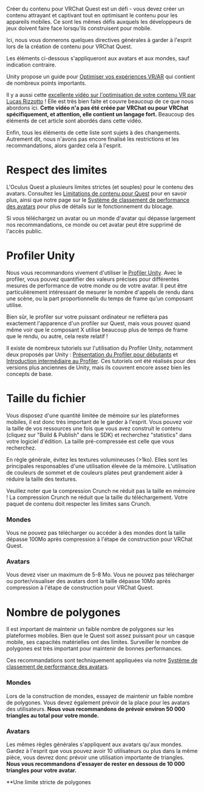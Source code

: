 

Créer du contenu pour VRChat Quest est un défi - vous devez créer un contenu attrayant et captivant tout en optimisant le contenu pour les appareils mobiles. Ce sont les mêmes défis auxquels les développeurs de jeux doivent faire face lorsqu'ils construisent pour mobile.

Ici, nous vous donnerons quelques directives générales à garder à l'esprit lors de la création de contenu pour VRChat Quest.

Les éléments ci-dessous s'appliqueront aux avatars et aux mondes, sauf indication contraire.

Unity propose un guide pour [Optimiser vos expériences VR/AR](https://learn.unity.com/tutorial/optimizing-your-vr-ar-experiences) qui contient de nombreux points importants.

Il y a aussi cette [excellente vidéo sur l'optimisation de votre contenu VR par Lucas Rizzotto](https://www.youtube.com/watch?v=w0n4fuC4fNU) ! Elle est très bien faite et couvre beaucoup de ce que nous abordons ici. **Cette vidéo n'a pas été créée par VRChat ou pour VRChat spécifiquement, et attention, elle contient un langage fort.** Beaucoup des éléments de cet article sont abordés dans cette vidéo.

Enfin, tous les éléments de cette liste sont sujets à des changements. Autrement dit, nous n'avons pas encore finalisé les restrictions et les recommandations, alors gardez cela à l'esprit.

# Respect des limites
L'Oculus Quest a plusieurs limites strictes (et souples) pour le contenu des avatars. Consultez les [Limitations de contenu pour Quest](/platforms/android/quest-content-limitations) pour en savoir plus, ainsi que notre page sur le [Système de classement de performance des avatars](/avatars/avatar-performance-ranking-system) pour plus de détails sur le fonctionnement du blocage.

Si vous téléchargez un avatar ou un monde d'avatar qui dépasse largement nos recommandations, ce monde ou cet avatar peut être supprimé de l'accès public.

# Profiler Unity
Nous vous recommandons vivement d'utiliser le [Profiler Unity](https://docs.unity3d.com/Manual/Profiler.html). Avec le profiler, vous pouvez quantifier des valeurs précises pour différentes mesures de performance de votre monde ou de votre avatar. Il peut être particulièrement intéressant de mesurer le nombre d'appels de rendu dans une scène, ou la part proportionnelle du temps de frame qu'un composant utilise.

Bien sûr, le profiler sur votre puissant ordinateur ne reflétera pas exactement l'apparence d'un profiler sur Quest, mais vous pouvez quand même voir que le composant X utilise beaucoup plus de temps de frame que le rendu, ou autre, cela reste relatif !

Il existe de nombreux tutoriels sur l'utilisation du Profiler Unity, notamment deux proposés par Unity : [Présentation du Profiler pour débutants](https://unity3d.com/learn/tutorials/topics/interface-essentials/profiler-overview-beginners) et [Introduction intermédiaire au Profiler](https://unity3d.com/learn/tutorials/topics/interface-essentials/introduction-profiler). Ces tutoriels ont été réalisés pour des versions plus anciennes de Unity, mais ils couvrent encore assez bien les concepts de base.

# Taille du fichier
Vous disposez d'une quantité limitée de mémoire sur les plateformes mobiles, il est donc très important de le garder à l'esprit. Vous pouvez voir la taille de vos ressources une fois que vous avez construit le contenu (cliquez sur "Build & Publish" dans le SDK) et recherchez "statistics" dans votre logiciel d'édition. La taille pré-compressée est celle que vous recherchez.

En règle générale, évitez les textures volumineuses (>1ko). Elles sont les principales responsables d'une utilisation élevée de la mémoire. L'utilisation de couleurs de sommet et de couleurs plates peut grandement aider à réduire la taille des textures.

Veuillez noter que la compression Crunch ne réduit pas la taille en mémoire ! La compression Crunch ne réduit que la taille du téléchargement. Votre paquet de contenu doit respecter les limites sans Crunch.

### Mondes

Vous ne pouvez pas télécharger ou accéder à des mondes dont la taille dépasse 100Mo après compression à l'étape de construction pour VRChat Quest.

### Avatars

Vous devez viser un maximum de 5-8 Mo. Vous ne pouvez pas télécharger ou porter/visualiser des avatars dont la taille dépasse 10Mo après compression à l'étape de construction pour VRChat Quest.

# Nombre de polygones
Il est important de maintenir un faible nombre de polygones sur les plateformes mobiles. Bien que le Quest soit assez puissant pour un casque mobile, ses capacités matérielles ont des limites. Surveiller le nombre de polygones est très important pour maintenir de bonnes performances.

Ces recommandations sont techniquement appliquées via notre [Système de classement de performance des avatars](/avatars/avatar-performance-ranking-system).

### Mondes

Lors de la construction de mondes, essayez de maintenir un faible nombre de polygones. Vous devez également prévoir de la place pour les avatars des utilisateurs. **Nous vous recommandons de prévoir environ 50 000 triangles au total pour votre monde.**

### Avatars

Les mêmes règles générales s'appliquent aux avatars qu'aux mondes. Gardez à l'esprit que vous pouvez avoir 10 utilisateurs ou plus dans la même pièce, vous devrez donc prévoir une utilisation importante de triangles. **Nous vous recommandons d'essayer de rester en dessous de 10 000 triangles pour votre avatar.**

**Une limite stricte de polygones